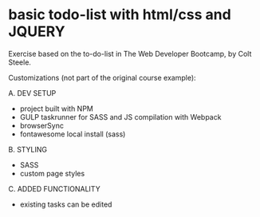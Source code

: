 # basic todo-list with html/css and JQUERY

Exercise based on the to-do-list in The Web Developer Bootcamp, by Colt Steele.

Customizations (not part of the original course example):

A.  DEV SETUP
- project built with NPM
- GULP taskrunner for SASS and JS compilation with Webpack
- browserSync
- fontawesome local install (sass)

B.  STYLING
- SASS
- custom page styles

C.  ADDED FUNCTIONALITY
- existing tasks can be edited   
